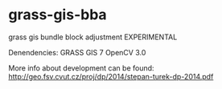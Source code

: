 grass-gis-bba
=============

grass gis bundle block adjustment EXPERIMENTAL

Denendencies:
GRASS GIS 7
OpenCV 3.0



More info about development can be found:
http://geo.fsv.cvut.cz/proj/dp/2014/stepan-turek-dp-2014.pdf
